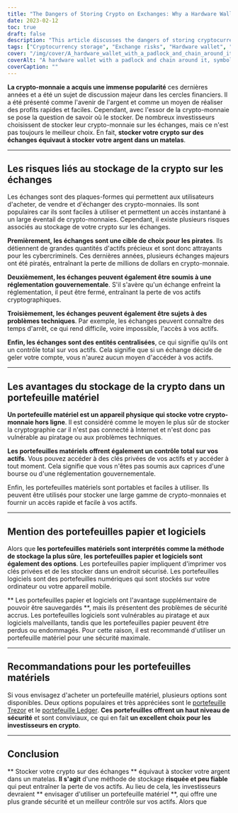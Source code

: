 ```yaml
---
title: "The Dangers of Storing Crypto on Exchanges: Why a Hardware Wallet is Safer"
date: 2023-02-12
toc: true
draft: false
description: "This article discusses the dangers of storing cryptocurrency on exchanges, explaining why it is equivalent to storing money in a mattress, and highlights the benefits of using a hardware wallet for secure storage."
tags: ["Cryptocurrency storage", "Exchange risks", "Hardware wallet", "Cybersecurity", "Investing in crypto", "Safe storage", "Private keys", "Portable wallets", "Government regulation"]
cover: "/img/cover/A_hardware_wallet_with_a_padlock_and_chain_around_it_symbol.png"
coverAlt: "A hardware wallet with a padlock and chain around it, symbolizing the security of storing cryptocurrency in a hardware wallet."
coverCaption: ""
---
```


 **La crypto-monnaie a acquis une immense popularité** ces dernières années et a été un sujet de discussion majeur dans les cercles financiers. Il a été présenté comme l'avenir de l'argent et comme un moyen de réaliser des profits rapides et faciles. Cependant, avec l'essor de la crypto-monnaie se pose la question de savoir où le stocker. De nombreux investisseurs choisissent de stocker leur crypto-monnaie sur les échanges, mais ce n'est pas toujours le meilleur choix. En fait, **stocker votre crypto sur des échanges équivaut à stocker votre argent dans un matelas**.  ______  ## Les risques liés au stockage de la crypto sur les échanges  Les échanges sont des plaques-formes qui permettent aux utilisateurs d'acheter, de vendre et d'échanger des crypto-monnaies. Ils sont populaires car ils sont faciles à utiliser et permettent un accès instantané à un large éventail de crypto-monnaies. Cependant, il existe plusieurs risques associés au stockage de votre crypto sur les échanges.  **Premièrement, les échanges sont une cible de choix pour les pirates**. Ils détiennent de grandes quantités d'actifs précieux et sont donc attrayants pour les cybercriminels. Ces dernières années, plusieurs échanges majeurs ont été piratés, entraînant la perte de millions de dollars en crypto-monnaie.  **Deuxièmement, les échanges peuvent également être soumis à une réglementation gouvernementale**. S'il s'avère qu'un échange enfreint la réglementation, il peut être fermé, entraînant la perte de vos actifs cryptographiques.  **Troisièmement, les échanges peuvent également être sujets à des problèmes techniques**. Par exemple, les échanges peuvent connaître des temps d'arrêt, ce qui rend difficile, voire impossible, l'accès à vos actifs.  **Enfin, les échanges sont des entités centralisées**, ce qui signifie qu'ils ont un contrôle total sur vos actifs. Cela signifie que si un échange décide de geler votre compte, vous n'aurez aucun moyen d'accéder à vos actifs.  ______  ## Les avantages du stockage de la crypto dans un portefeuille matériel  **Un portefeuille matériel est un appareil physique qui stocke votre crypto-monnaie hors ligne**. Il est considéré comme le moyen le plus sûr de stocker la cryptographie car il n'est pas connecté à Internet et n'est donc pas vulnérable au piratage ou aux problèmes techniques.  **Les portefeuilles matériels** **offrent également un contrôle total sur vos actifs**. Vous pouvez accéder à des clés privées de vos actifs et y accéder à tout moment. Cela signifie que vous n'êtes pas soumis aux caprices d'une bourse ou d'une réglementation gouvernementale.  Enfin, les portefeuilles matériels sont portables et faciles à utiliser. Ils peuvent être utilisés pour stocker une large gamme de crypto-monnaies et fournir un accès rapide et facile à vos actifs.  ______  ## Mention des portefeuilles papier et logiciels  Alors que **les portefeuilles matériels sont interprétés comme la méthode de stockage la plus sûre**, **les portefeuilles papier et logiciels sont également des options**. Les portefeuilles papier impliquent d'imprimer vos clés privées et de les stocker dans un endroit sécurisé. Les portefeuilles logiciels sont des portefeuilles numériques qui sont stockés sur votre ordinateur ou votre appareil mobile.  ** Les portefeuilles papier et logiciels ont l'avantage supplémentaire de pouvoir être sauvegardés **, mais ils présentent des problèmes de sécurité accrus. Les portefeuilles logiciels sont vulnérables au piratage et aux logiciels malveillants, tandis que les portefeuilles papier peuvent être perdus ou endommagés. Pour cette raison, il est recommandé d'utiliser un portefeuille matériel pour une sécurité maximale.  ______  ## Recommandations pour les portefeuilles matériels  Si vous envisagez d'acheter un portefeuille matériel, plusieurs options sont disponibles. Deux options populaires et très appréciées sont le [portefeuille Trezor](https://amzn.to/3xfyuEM) et le [portefeuille Ledger](https://amzn.to/3jSMyRE). **Ces portefeuilles offrent un haut niveau de sécurité** et sont conviviaux, ce qui en fait **un excellent choix pour les investisseurs en crypto**.  ______  ## Conclusion  ** Stocker votre crypto sur des échanges ** équivaut à stocker votre argent dans un matelas. **Il s'agit** d'une méthode de stockage **risquée et peu fiable** qui peut entraîner la perte de vos actifs. Au lieu de cela, les investisseurs devraient ** envisager d'utiliser un portefeuille matériel **, qui offre une plus grande sécurité et un meilleur contrôle sur vos actifs. Alors que